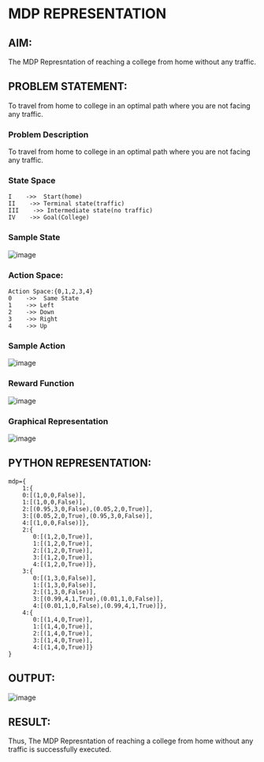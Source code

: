 # MDP REPRESENTATION

## AIM:
The MDP Represntation of reaching a college from home without any traffic.

## PROBLEM STATEMENT:
To travel from home to college in an optimal path where you are not facing any traffic.

### Problem Description
To travel from home to college in an optimal path where you are not facing any traffic.

### State Space
```
I    ->>  Start(home)
II    ->> Terminal state(traffic)
III    ->> Intermediate state(no traffic)
IV    ->> Goal(College)
```
### Sample State
![image](https://github.com/user-attachments/assets/a3ba5517-7553-48f5-b81e-cc046bb4b168)


### Action Space:
```
Action Space:{0,1,2,3,4}
0    ->>  Same State
1    ->> Left
2    ->> Down
3    ->> Right
4    ->> Up
```
### Sample Action
![image](https://github.com/user-attachments/assets/33c2abd0-82e0-44a6-86e8-cbf4e2f2bbd3)

### Reward Function
![image](https://github.com/user-attachments/assets/af22e027-ac99-41ca-9d8e-5c683eaabe5c)

### Graphical Representation
![image](https://github.com/user-attachments/assets/a414eba3-74f9-4394-a6d7-cb9814cbd158)


## PYTHON REPRESENTATION:
```
mdp={
    1:{
    0:[(1,0,0,False)],
    1:[(1,0,0,False)],
    2:[(0.95,3,0,False),(0.05,2,0,True)],
    3:[(0.05,2,0,True),(0.95,3,0,False)],
    4:[(1,0,0,False)]},
    2:{
       0:[(1,2,0,True)],
       1:[(1,2,0,True)],
       2:[(1,2,0,True)],
       3:[(1,2,0,True)],
       4:[(1,2,0,True)]}, 
    3:{
       0:[(1,3,0,False)],
       1:[(1,3,0,False)],
       2:[(1,3,0,False)],
       3:[(0.99,4,1,True),(0.01,1,0,False)],
       4:[(0.01,1,0,False),(0.99,4,1,True)]}, 
    4:{
       0:[(1,4,0,True)],
       1:[(1,4,0,True)],
       2:[(1,4,0,True)],
       3:[(1,4,0,True)],
       4:[(1,4,0,True)]}   
}
```
## OUTPUT:
![image](https://github.com/user-attachments/assets/0f3cba83-ca18-499f-b505-73916bd4fb89)


## RESULT:
Thus, The MDP Represntation of reaching a college from home without any traffic is successfully executed.

